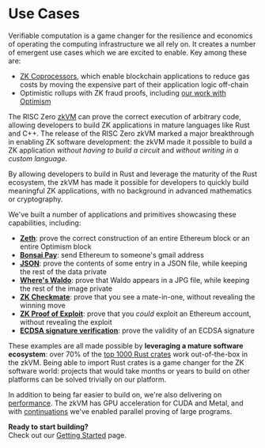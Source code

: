 # Use Cases

Verifiable computation is a game changer for the resilience and economics of
operating the computing infrastructure we all rely on. It creates a number of
emergent use cases which we are excited to enable. Key among these are:

- [ZK Coprocessors][zk-coprocessors], which enable blockchain applications to reduce gas costs by
  moving the expensive part of their application logic off-chain
- Optimistic rollups with ZK fraud proofs, including [our work with Optimism][optimism]

The RISC Zero [zkVM] can prove the correct execution of arbitrary code, allowing
developers to build ZK applications in mature languages like Rust and C++. The release
of the RISC Zero zkVM marked a major breakthrough in enabling ZK software development:
the zkVM made it possible to build a ZK application _without having to build a
circuit_ and _without writing in a custom language_.

By allowing developers to build in Rust and leverage the maturity of the Rust
ecosystem, the zkVM has made it possible for developers to quickly build
meaningful ZK applications, with no background in advanced mathematics or
cryptography.

We've built a number of applications and primitives showcasing these capabilities, including:

- **[Zeth]**: prove the correct construction of an entire Ethereum block or an entire Optimism block
- **[Bonsai Pay]**: send Ethereum to someone's gmail address
- **[JSON]**: prove the contents of some entry in a JSON file, while keeping the
  rest of the data private
- **[Where's Waldo][waldo]**: prove that Waldo appears in a JPG file, while
  keeping the rest of the image private
- **[ZK Checkmate][chess]**: prove that you see a mate-in-one, without revealing
  the winning move
- **[ZK Proof of Exploit][zkpoex]**: prove that you _could_ exploit an Ethereum
  account, without revealing the exploit
- **[ECDSA signature verification][ecdsa]**: prove the validity of an ECDSA
  signature

These examples are all made possible by **leveraging a mature software
ecosystem**: over 70% of the [top 1000 Rust crates][crate-validation] work
out-of-the-box in the zkVM. Being able to import Rust crates is a game changer
for the ZK software world: projects that would take months or years to build on
other platforms can be solved trivially on our platform.

In addition to being far easier to build on, we're also delivering on
[performance]. The zkVM has GPU acceleration for CUDA and Metal, and with
[continuations] we've enabled parallel proving of large programs.

**Ready to start building?** <br/>
Check out our [Getting Started] page.

[Bonsai Pay]: https://risczero.com/blog/bonsai-pay
[chess]: https://github.com/risc0/risc0/tree/main/examples/chess
[continuations]: https://risczero.com/blog/continuations
[crate-validation]: https://reports.risczero.com/crates-validation
[ecdsa]: https://github.com/risc0/risc0/tree/main/examples/ecdsa
[Getting Started]: ./getting-started.md
[JSON]: https://github.com/risc0/risc0/tree/main/examples/json
[optimism]: https://www.theblock.co/post/240929/optimism-zk-proof-proposals
[performance]: ./zkvm/benchmarks.md
[waldo]: https://risczero.com/blog/waldo
[Zeth]: https://risczero.com/blog/zeth-release
[zk-coprocessors]: https://www.risczero.com/blog/a-guide-to-zk-coprocessors-for-scalability
[zkpoex]: https://risczero.com/blog/zkpoex
[zkVM]: ./zkvm/zkvm-overview.md
